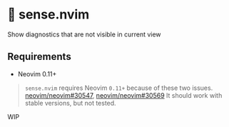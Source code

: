 # 🧘 sense.nvim

Show diagnostics that are not visible in current view

## Requirements

- Neovim 0.11+

> `sense.nvim` requires Neovim `0.11+` because of these two issues.
  [neovim/neovim#30547](https://github.com/neovim/neovim/issues/30547),
  [neovim/neovim#30569](https://github.com/neovim/neovim/issues/30569)
> It should work with stable versions, but not tested.

WIP
